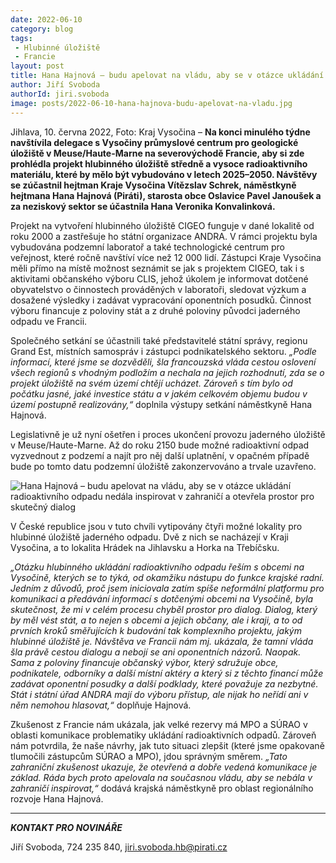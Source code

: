 ```yaml
---
date: 2022-06-10
category: blog
tags:
 - Hlubinné úložiště
 - Francie
layout: post
title: Hana Hajnová – budu apelovat na vládu, aby se v otázce ukládání radioaktivního odpadu nedála inspirovat v zahraničí a otevřela prostor pro skutečný dialog
author: Jiří Svoboda
authorId: jiri.svoboda
image: posts/2022-06-10-hana-hajnova-budu-apelovat-na-vladu.jpg
---
```


Jihlava, 10. června 2022, Foto: Kraj Vysočina – **Na konci minulého týdne navštívila delegace s Vysočiny průmyslové centrum pro geologické úložiště v Meuse/Haute-Marne na severovýchodě Francie, aby si zde prohlédla projekt hlubinného úložiště středně a vysoce radioaktivního materiálu, které by mělo být vybudováno v letech 2025–2050. Návštěvy se zúčastnil hejtman Kraje Vysočina Vítězslav Schrek, náměstkyně hejtmana Hana Hajnová (Piráti), starosta obce Oslavice Pavel Janoušek a za neziskový sektor se účastnila Hana Veronika Konvalinková.**

Projekt na vytvoření hlubinného úložiště CIGEO funguje v dané lokalitě od roku 2000 a zastřešuje ho státní organizace ANDRA. V rámci projektu byla vybudována podzemní laboratoř a také technologické centrum pro veřejnost, které ročně navštíví více než 12 000 lidí. Zástupci Kraje Vysočina měli přímo na místě možnost seznámit se jak s projektem CIGEO, tak i s aktivitami občanského výboru CLIS, jehož úkolem je informovat dotčené obyvatelstvo o činnostech prováděných v laboratoři, sledovat výzkum a dosažené výsledky i zadávat vypracování oponentních posudků. Činnost výboru financuje z poloviny stát a z druhé poloviny původci jaderného odpadu ve Francii.

Společného setkání se účastnili také představitelé státní správy, regionu Grand Est, místních samospráv i zástupci podnikatelského sektoru. *„Podle informací, které jsme se dozvěděli, šla francouzská vláda cestou oslovení všech regionů s vhodným podložím a nechala na jejich rozhodnutí, zda se o projekt úložiště na svém území chtějí ucházet. Zároveň s tím bylo od počátku jasné, jaké investice státu a v jakém celkovém objemu budou v území postupně realizovány,“* doplnila výstupy setkání náměstkyně Hana Hajnová.

Legislativně je už nyní ošetřen i proces ukončení provozu jaderného úložiště v Meuse/Haute-Marne. Až do roku 2150 bude možné radioaktivní odpad vyzvednout z podzemí a najít pro něj další uplatnění, v opačném případě bude po tomto datu podzemní úložiště zakonzervováno a trvale uzavřeno.

![Hana Hajnová – budu apelovat na vládu, aby se v otázce ukládání radioaktivního odpadu nedála inspirovat v zahraničí a otevřela prostor pro skutečný dialog](https://a.pirati.cz/vysocina/img/posts/2022-06-10-hana-hajnova-budu-apelovat-na-vladu-I.jpg)

V České republice jsou v tuto chvíli vytipovány čtyři možné lokality pro hlubinné úložiště jaderného odpadu. Dvě z nich se nacházejí v Kraji Vysočina, a to lokalita Hrádek na Jihlavsku a Horka na Třebíčsku.

*„Otázku hlubinného ukládání radioaktivního odpadu řeším s obcemi na Vysočině, kterých se to týká, od okamžiku nástupu do funkce krajské radní. Jedním z důvodů, proč jsem iniciovala zatím spíše neformální platformu pro komunikaci a předávání informací s dotčenými obcemi na Vysočině, byla skutečnost, že mi v celém procesu chyběl prostor pro dialog. Dialog, který by měl vést stát, a to nejen s obcemi a jejich občany, ale i kraji, a to od prvních kroků směřujících k budování tak komplexního projektu, jakým hlubinné úložiště je. Návštěva ve Francii nám mj. ukázala, že tamní vláda šla právě cestou dialogu a nebojí se ani oponentních názorů. Naopak. Sama z poloviny financuje občanský výbor, který sdružuje obce, podnikatele, odborníky a další místní aktéry a který si z těchto financí může zadávat oponentní posudky a další podklady, které považuje za nezbytné. Stát i státní úřad ANDRA mají do výboru přístup, ale nijak ho neřídí ani v něm nemohou hlasovat,“* doplňuje Hajnová.

Zkušenost z Francie nám ukázala, jak velké rezervy má MPO a SÚRAO v oblasti komunikace problematiky ukládání radioaktivních odpadů. Zároveň nám potvrdila, že naše návrhy, jak tuto situaci zlepšit (které jsme opakovaně tlumočili zástupcům SÚRAO a MPO), jdou správným směrem. *„Tato zahraniční zkušenost ukazuje, že otevřená a dobře vedená komunikace je základ. Ráda bych proto apelovala na současnou vládu, aby se nebála v zahraničí inspirovat,“* dodává krajská náměstkyně pro oblast regionálního rozvoje Hana Hajnová.

---

***KONTAKT PRO NOVINÁŘE*** 

Jiří Svoboda, 724 235 840, <jiri.svoboda.hb@pirati.cz>
